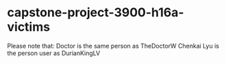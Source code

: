 # capstone-project-3900-h16a-victims
Please note that:
Doctor is the same person as TheDoctorW
Chenkai Lyu is the person user as DurianKingLV
